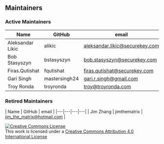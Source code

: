 ## Maintainers

### Active Maintainers
| Name | GitHub | email |
|---|---|---|
| Aleksandar Likic | alikic | aleksandar.likic@securekey.com |
| Bob Stasyszyn | bstasyszyn | bob.stasyszyn@securekey.com |
| Firas.Qutishat | fqutishat | firas.qutishat@securekey.com |
| Gari Singh | mastersingh24 | gari.r.singh@gmail.com |
| Troy Ronda | troyronda | troy@troyronda.com |

### Retired Maintainers
| Name | GitHub | email |
|---|---|---|---|
| Jim Zhang | jimthematrix | jim_the_matrix@hotmail.com |

<a rel="license" href="http://creativecommons.org/licenses/by/4.0/"><img alt="Creative Commons License" style="border-width:0" src="https://i.creativecommons.org/l/by/4.0/88x31.png" /></a><br />This work is licensed under a <a rel="license" href="http://creativecommons.org/licenses/by/4.0/">Creative Commons Attribution 4.0 International License</a>
